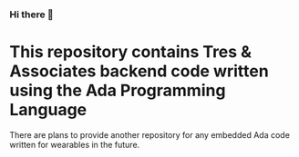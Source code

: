 ### Hi there 👋

<!--
**AdaDaddy/AdaDaddy** is a ✨ _special_ ✨ repository because its `README.md` (this file) appears on your GitHub profile.

Here are some ideas to get you started:


-->
# This repository contains Tres & Associates backend code written using the Ada Programming Language
There are plans to provide another repository for any embedded Ada code written for wearables in the future.
